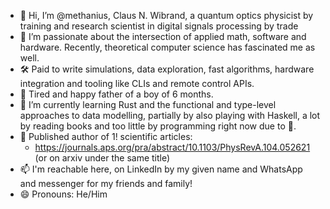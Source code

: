 - 👋 Hi, I’m @methanius, Claus N. Wibrand, a quantum optics physicist by training and research scientist in digital signals processing by trade
- 👀 I’m passionate about the intersection of applied math, software and hardware.  Recently, theoretical computer science has fascinated me as well.
- 🛠 Paid to write simulations, data exploration, fast algorithms, hardware integration and tooling like CLIs and remote control APIs.
- 👶 Tired and happy father of a boy of 6 months.
- 🌱 I’m currently learning Rust and the functional and type-level approaches to data modelling, partially by also playing with Haskell, a lot by reading books and too little by programming right now due to 👶.
- 🔬 Published author of 1! scientific articles:
  *  <https://journals.aps.org/pra/abstract/10.1103/PhysRevA.104.052621> (or on arxiv under the same title)
- 📫 I'm reachable here, on LinkedIn by my given name and WhatsApp and messenger for my friends and family!
- 😄 Pronouns: He/Him

<!---
methanius/methanius is a ✨ special ✨ repository because its `README.md` (this file) appears on your GitHub profile.
You can click the Preview link to take a look at your changes.
--->
